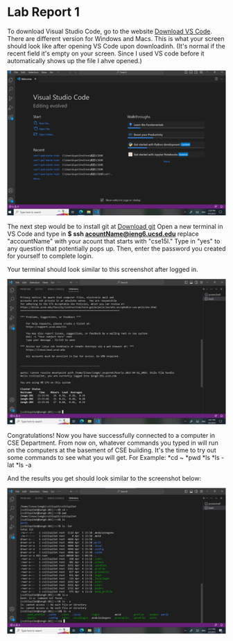 # Lab Report 1

To download Visual Studio Code, go to the website [Download VS Code](https://code.visualstudio.com/). There are different version for Windows and Macs. This is what your screen should look like after opening VS Code upon downloadinh. (It's normal if the recent field it's empty on your screen. Since I used VS code before it automatically shows up the file I ahve opened.)


![Image](Screenshot1.png)




The next step would be to install git at [Download git](https://gitforwindows.org/)
Open a new terminal in VS Code and type in **$ ssh acountName@ieng6.ucsd.edu** replace "accountName" with your acount that starts with "cse15l." Type in "yes" to any question that potentially pops up. Then, enter the password you created for yourself to complete login.

Your terminal should look similar to this screenshot after logged in.


![Image](Screenshot2.png)




Congratulations! Now you have successfully connected to a computer in CSE Department. From now on, whatever commands you typed in will run on the computers at the basement of CSE building. It's the time to try out some commands to see what you will get. For Example:
*cd ~
*pwd
*ls
*ls -lat
*ls -a

And the results you get should look similar to the screenshot below:


![Image](Screenshot3.png)
